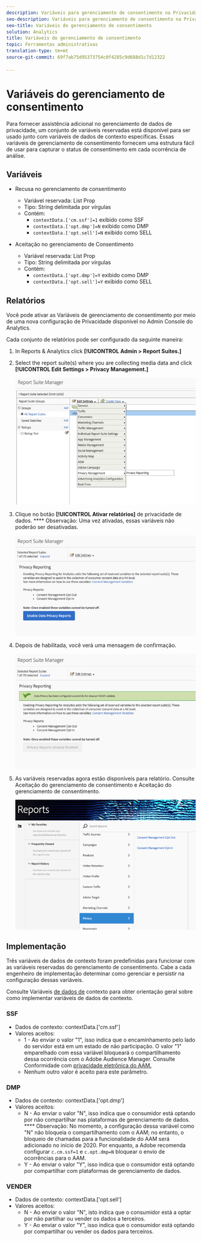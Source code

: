 ```yaml
---
description: Variáveis para gerenciamento de consentimento na Privacidade de dados.
seo-description: Variáveis para gerenciamento de consentimento na Privacidade de dados.
seo-title: Variáveis do gerenciamento de consentimento
solution: Analytics
title: Variáveis do gerenciamento de consentimento
topic: Ferramentas administrativas
translation-type: tm+mt
source-git-commit: 69f7ab75d95373754c0f4285c9d688d1c7d12322

---
```



# Variáveis do gerenciamento de consentimento

Para fornecer assistência adicional no gerenciamento de dados de privacidade, um conjunto de variáveis reservadas está disponível para ser usado junto com variáveis de dados de contexto específicas.
Essas variáveis de gerenciamento de consentimento fornecem uma estrutura fácil de usar para capturar o status de consentimento em cada ocorrência de análise.

## Variáveis

* Recusa no gerenciamento de consentimento
   * Variável reservada: List Prop
   * Tipo: String delimitada por vírgulas
   * Contém:
      * `contextData.['cm.ssf']=1` exibido como SSF
      * `contextData.['opt.dmp']=N` exibido como DMP
      * `contextData.['opt.sell']=N` exibido como SELL

* Aceitação no gerenciamento de Consentimento
   * Variável reservada: List Prop
   * Tipo: String delimitada por vírgulas
   * Contém:
      * `contextData.['opt.dmp']=Y` exibido como DMP
      * `contextData.['opt.sell']=Y` exibido como SELL

## Relatórios

Você pode ativar as Variáveis de gerenciamento de consentimento por meio de uma nova configuração de Privacidade disponível no Admin Console do Analytics.

Cada conjunto de relatórios pode ser configurado da seguinte maneira:
1. In Reports &amp; Analytics click **[!UICONTROL Admin &gt; Report Suites.]**
1. Select the report suite(s) where you are collecting media data and click **[!UICONTROL Edit Settings &gt; Privacy Management.]**

   ![](assets/rsm-privacy-select.png)

1. Clique no botão **[!UICONTROL Ativar relatórios]** de privacidade de dados. **** Observação: Uma vez ativadas, essas variáveis não poderão ser desativadas.

   ![](assets/rsm-privacy-enable.png)

1. Depois de habilitada, você verá uma mensagem de confirmação.

   ![](assets/rsm-privacy-config.png)

1. As variáveis reservadas agora estão disponíveis para relatório.  Consulte Aceitação do gerenciamento de consentimento e Aceitação do gerenciamento de consentimento.

   ![](assets/rsm-privacy-reports.png)

## Implementação

Três variáveis de dados de contexto foram predefinidas para funcionar com as variáveis reservadas do gerenciamento de consentimento.  Cabe a cada engenheiro de implementação determinar como gerenciar e persistir na configuração dessas variáveis.

Consulte Variáveis [de dados de](https://docs.adobe.com/help/en/analytics/implementation/javascript-implementation/variables-analytics-reporting/context-data-variables.html) contexto para obter orientação geral sobre como implementar variáveis de dados de contexto.

### SSF

* Dados de contexto: contextData.['cm.ssf']
* Valores aceitos:
   * 1 - Ao enviar o valor "1", isso indica que o encaminhamento pelo lado do servidor está em um estado de não participação. O valor "1" emparelhado com essa variável bloqueará o compartilhamento dessa ocorrência com o Adobe Audience Manager. Consulte Conformidade com [privacidade eletrônica do AAM.](https://docs.adobe.com/help/en/analytics/integration/audience-analytics/audience-analytics-workflow/ssf-gdpr.html)
   * Nenhum outro valor é aceito para este parâmetro.

### DMP

* Dados de contexto: contextData.['opt.dmp']
* Valores aceitos:
   * N - Ao enviar o valor "N", isso indica que o consumidor está optando por não compartilhar nas plataformas de gerenciamento de dados. **** Observação: No momento, a configuração dessa variável como "N" não bloqueia o compartilhamento com o AAM; no entanto, o bloqueio de chamadas para a funcionalidade do AAM será adicionado no início de 2020. Por enquanto, a Adobe recomenda configurar `c.cm.ssf=1` e `c.opt.dmp=N` bloquear o envio de ocorrências para o AAM.
   * Y - Ao enviar o valor "Y", isso indica que o consumidor está optando por compartilhar com plataformas de gerenciamento de dados.

### VENDER

* Dados de contexto: contextData.['opt.sell']
* Valores aceitos:
   * N - Ao enviar o valor "N", isto indica que o consumidor está a optar por não partilhar ou vender os dados a terceiros.
   * Y - Ao enviar o valor "Y", isso indica que o consumidor está optando por compartilhar ou vender os dados para terceiros.
